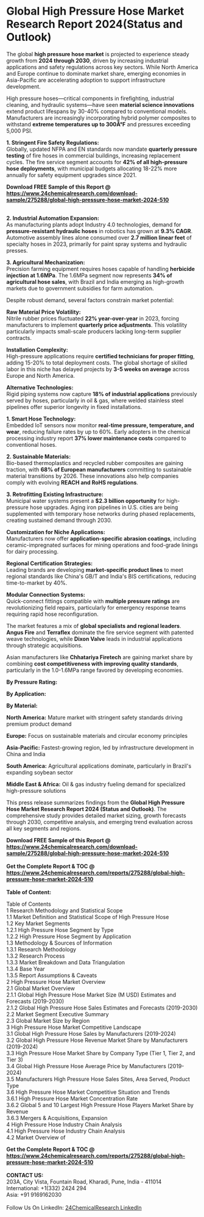 <h1>Global High Pressure Hose Market Research Report 2024(Status and Outlook)</h1><p>The global <strong>high pressure hose market</strong> is projected to experience steady growth from <strong>2024 through 2030</strong>, driven by increasing industrial applications and safety regulations across key sectors. While North America and Europe continue to dominate market share, emerging economies in Asia-Pacific are accelerating adoption to support infrastructure development.</p><p>High pressure hoses—critical components in firefighting, industrial cleaning, and hydraulic systems—have seen <strong>material science innovations</strong> extend product lifespans by 30-40% compared to conventional models. Manufacturers are increasingly incorporating hybrid polymer composites to withstand <strong>extreme temperatures up to 300Â°F</strong> and pressures exceeding 5,000 PSI.</p><p><strong>1. Stringent Fire Safety Regulations:</strong><br>
Globally, updated NFPA and EN standards now mandate <strong>quarterly pressure testing</strong> of fire hoses in commercial buildings, increasing replacement cycles. The fire service segment accounts for <strong>42% of all high-pressure hose deployments</strong>, with municipal budgets allocating 18-22% more annually for safety equipment upgrades since 2021.</p><div><b>Download FREE Sample of this Report @ 
            <a href="https://www.24chemicalresearch.com/download-sample/275288/global-high-pressure-hose-market-2024-510">
            https://www.24chemicalresearch.com/download-sample/275288/global-high-pressure-hose-market-2024-510</a></b></div><br><p><strong>2. Industrial Automation Expansion:</strong><br>
As manufacturing plants adopt Industry 4.0 technologies, demand for <strong>pressure-resistant hydraulic hoses</strong> in robotics has grown at <strong>9.3% CAGR</strong>. Automotive assembly lines alone consumed over <strong>2.7 million linear feet</strong> of specialty hoses in 2023, primarily for paint spray systems and hydraulic presses.</p><p><strong>3. Agricultural Mechanization:</strong><br>
Precision farming equipment requires hoses capable of handling <strong>herbicide injection at 1.6MPa</strong>. The 1.6MPa segment now represents <strong>34% of agricultural hose sales</strong>, with Brazil and India emerging as high-growth markets due to government subsidies for farm automation.</p><p>Despite robust demand, several factors constrain market potential:</p><p><strong>Raw Material Price Volatility:</strong><br>
	Nitrile rubber prices fluctuated <strong>22% year-over-year</strong> in 2023, forcing manufacturers to implement <strong>quarterly price adjustments</strong>. This volatility particularly impacts small-scale producers lacking long-term supplier contracts.</p><p><strong>Installation Complexity:</strong><br>
	High-pressure applications require <strong>certified technicians for proper fitting</strong>, adding 15-20% to total deployment costs. The global shortage of skilled labor in this niche has delayed projects by <strong>3-5 weeks on average</strong> across Europe and North America.</p><p><strong>Alternative Technologies:</strong><br>
	Rigid piping systems now capture <strong>18% of industrial applications</strong> previously served by hoses, particularly in oil &amp; gas, where welded stainless steel pipelines offer superior longevity in fixed installations.</p><p><strong>1. Smart Hose Technology:</strong><br>
Embedded IoT sensors now monitor <strong>real-time pressure, temperature, and wear</strong>, reducing failure rates by up to 60%. Early adopters in the chemical processing industry report <strong>37% lower maintenance costs</strong> compared to conventional hoses.</p><p><strong>2. Sustainable Materials:</strong><br>
Bio-based thermoplastics and recycled rubber composites are gaining traction, with <strong>68% of European manufacturers</strong> committing to sustainable material transitions by 2026. These innovations also help companies comply with evolving <strong>REACH and RoHS regulations</strong>.</p><p><strong>3. Retrofitting Existing Infrastructure:</strong><br>
Municipal water systems present a <strong>$2.3 billion opportunity</strong> for high-pressure hose upgrades. Aging iron pipelines in U.S. cities are being supplemented with temporary hose networks during phased replacements, creating sustained demand through 2030.</p><p><strong>Customization for Niche Applications:</strong><br>
	Manufacturers now offer <strong>application-specific abrasion coatings</strong>, including ceramic-impregnated surfaces for mining operations and food-grade linings for dairy processing.</p><p><strong>Regional Certification Strategies:</strong><br>
	Leading brands are developing <strong>market-specific product lines</strong> to meet regional standards like China's GB/T and India's BIS certifications, reducing time-to-market by 40%.</p><p><strong>Modular Connection Systems:</strong><br>
	Quick-connect fittings compatible with <strong>multiple pressure ratings</strong> are revolutionizing field repairs, particularly for emergency response teams requiring rapid hose reconfiguration.</p><p>The market features a mix of <strong>global specialists and regional leaders</strong>. <strong>Angus Fire</strong> and <strong>Terraflex</strong> dominate the fire service segment with patented weave technologies, while <strong>Dixon Valve</strong> leads in industrial applications through strategic acquisitions.</p><p>Asian manufacturers like <strong>Chhatariya Firetech</strong> are gaining market share by combining <strong>cost competitiveness with improving quality standards</strong>, particularly in the 1.0-1.6MPa range favored by developing economies.</p><p><strong>By Pressure Rating:</strong></p><p><strong>By Application:</strong></p><p><strong>By Material:</strong></p><p><strong>North America:</strong> Mature market with stringent safety standards driving premium product demand</p><p><strong>Europe:</strong> Focus on sustainable materials and circular economy principles</p><p><strong>Asia-Pacific:</strong> Fastest-growing region, led by infrastructure development in China and India</p><p><strong>South America:</strong> Agricultural applications dominate, particularly in Brazil's expanding soybean sector</p><p><strong>Middle East &amp; Africa:</strong> Oil &amp; gas industry fueling demand for specialized high-pressure solutions</p><p>This press release summarizes findings from the <strong>Global High Pressure Hose Market Research Report 2024 (Status and Outlook)</strong>. The comprehensive study provides detailed market sizing, growth forecasts through 2030, competitive analysis, and emerging trend evaluation across all key segments and regions.</p><div><b>Download FREE Sample of this Report @ 
            <a href="https://www.24chemicalresearch.com/download-sample/275288/global-high-pressure-hose-market-2024-510">
            https://www.24chemicalresearch.com/download-sample/275288/global-high-pressure-hose-market-2024-510</a></b></div><br><div><b>Get the Complete Report & TOC @ 
            <a href="https://www.24chemicalresearch.com/reports/275288/global-high-pressure-hose-market-2024-510">
            https://www.24chemicalresearch.com/reports/275288/global-high-pressure-hose-market-2024-510</a></b></div><br>
            <b>Table of Content:</b><p>Table of Contents<br />
1 Research Methodology and Statistical Scope<br />
1.1 Market Definition and Statistical Scope of High Pressure Hose<br />
1.2 Key Market Segments<br />
1.2.1 High Pressure Hose Segment by Type<br />
1.2.2 High Pressure Hose Segment by Application<br />
1.3 Methodology & Sources of Information<br />
1.3.1 Research Methodology<br />
1.3.2 Research Process<br />
1.3.3 Market Breakdown and Data Triangulation<br />
1.3.4 Base Year<br />
1.3.5 Report Assumptions & Caveats<br />
2 High Pressure Hose Market Overview<br />
2.1 Global Market Overview<br />
2.1.1 Global High Pressure Hose Market Size (M USD) Estimates and Forecasts (2019-2030)<br />
2.1.2 Global High Pressure Hose Sales Estimates and Forecasts (2019-2030)<br />
2.2 Market Segment Executive Summary<br />
2.3 Global Market Size by Region<br />
3 High Pressure Hose Market Competitive Landscape<br />
3.1 Global High Pressure Hose Sales by Manufacturers (2019-2024)<br />
3.2 Global High Pressure Hose Revenue Market Share by Manufacturers (2019-2024)<br />
3.3 High Pressure Hose Market Share by Company Type (Tier 1, Tier 2, and Tier 3)<br />
3.4 Global High Pressure Hose Average Price by Manufacturers (2019-2024)<br />
3.5 Manufacturers High Pressure Hose Sales Sites, Area Served, Product Type<br />
3.6 High Pressure Hose Market Competitive Situation and Trends<br />
3.6.1 High Pressure Hose Market Concentration Rate<br />
3.6.2 Global 5 and 10 Largest High Pressure Hose Players Market Share by Revenue<br />
3.6.3 Mergers & Acquisitions, Expansion<br />
4 High Pressure Hose Industry Chain Analysis<br />
4.1 High Pressure Hose Industry Chain Analysis<br />
4.2 Market Overview of</p><div><b>Get the Complete Report & TOC @ 
            <a href="https://www.24chemicalresearch.com/reports/275288/global-high-pressure-hose-market-2024-510">
            https://www.24chemicalresearch.com/reports/275288/global-high-pressure-hose-market-2024-510</a></b></div><br><b>CONTACT US:</b><br>
            203A, City Vista, Fountain Road, Kharadi, Pune, India - 411014<br>
            International: +1(332) 2424 294<br>
            Asia: +91 9169162030 <br><br>
            Follow Us On LinkedIn: <a href="https://www.linkedin.com/company/24chemicalresearch/">24ChemicalResearch LinkedIn</a>